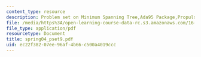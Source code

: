 ```yaml
---
content_type: resource
description: Problem set on Minimum Spanning Tree,Ada95 Package,Propulsion.
file: /media/https%3A/open-learning-course-data-rc.s3.amazonaws.com/16-01-unified-engineering-i-ii-iii-iv-fall-2005-spring-2006/ec22f38207ee96af4b66c500a4019ccc_spring04_pset9.pdf
file_type: application/pdf
resourcetype: Document
title: spring04_pset9.pdf
uid: ec22f382-07ee-96af-4b66-c500a4019ccc
---
```

